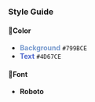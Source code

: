### Style Guide

#### 🎨Color

- <span style="color:#799BCE">**Background**</span> `#799BCE`
- <span style="color:#4D67CE">**Text**</span> `#4D67CE`

#### 🌌Font

- **Roboto**
